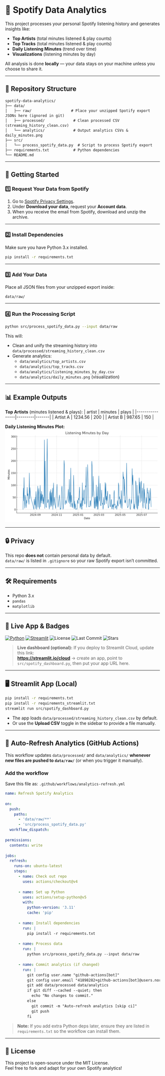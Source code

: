 # 🎵 Spotify Data Analytics

This project processes your personal Spotify listening history and generates insights like:

- **Top Artists** (total minutes listened & play counts)
- **Top Tracks** (total minutes listened & play counts)
- **Daily Listening Minutes** (trend over time)
- **Visualizations** (listening minutes by day)

All analysis is done **locally** — your data stays on your machine unless you choose to share it.

---

## 📂 Repository Structure

```
spotify-data-analytics/
├── data/
│   ├── raw/                  # Place your unzipped Spotify export JSONs here (ignored in git)
│   ├── processed/             # Clean processed CSV (streaming_history_clean.csv)
│   └── analytics/             # Output analytics CSVs & daily_minutes.png
├── src/
│   └── process_spotify_data.py  # Script to process Spotify export
├── requirements.txt           # Python dependencies
└── README.md
```

---

## 🚀 Getting Started

### 1️⃣ Request Your Data from Spotify
1. Go to [Spotify Privacy Settings](https://www.spotify.com/account/privacy/).
2. Under **Download your data**, request your **Account data**.
3. When you receive the email from Spotify, download and unzip the archive.

---

### 2️⃣ Install Dependencies
Make sure you have Python 3.x installed.

```bash
pip install -r requirements.txt
```

---

### 3️⃣ Add Your Data
Place all JSON files from your unzipped export inside:
```
data/raw/
```

---

### 4️⃣ Run the Processing Script
```bash
python src/process_spotify_data.py --input data/raw
```

This will:
- Clean and unify the streaming history into `data/processed/streaming_history_clean.csv`
- Generate analytics:
  - `data/analytics/top_artists.csv`
  - `data/analytics/top_tracks.csv`
  - `data/analytics/listening_minutes_by_day.csv`
  - `data/analytics/daily_minutes.png` (visualization)

---

## 📊 Example Outputs

**Top Artists** (minutes listened & plays):
| artist         | minutes | plays |
|----------------|---------|-------|
| Artist A       | 1234.56 | 200   |
| Artist B       | 987.65  | 150   |

**Daily Listening Minutes Plot:**
![Daily Minutes](data/analytics/daily_minutes.png)

---

## 🔒 Privacy
This repo **does not** contain personal data by default.  
`data/raw/` is listed in `.gitignore` so your raw Spotify export isn’t committed.

---

## 🛠 Requirements
- Python 3.x
- `pandas`
- `matplotlib`

---

## 🔗 Live App & Badges

[![Python](https://img.shields.io/badge/Python-3.11-blue)](#)
[![Streamlit](https://img.shields.io/badge/Streamlit-app-red)](#)
![License](https://img.shields.io/badge/License-MIT-green)
![Last Commit](https://img.shields.io/github/last-commit/yashhooda1/spotify-data-analytics)
![Stars](https://img.shields.io/github/stars/yashhooda1/spotify-data-analytics?style=social)

> **Live dashboard (optional):** If you deploy to Streamlit Cloud, update this link:  
> **https://streamlit.io/cloud** → create an app, point to `src/spotify_dashboard.py`, then put your app URL here.

---

## 🖥️ Streamlit App (Local)

```bash
pip install -r requirements.txt
pip install -r requirements_streamlit.txt
streamlit run src/spotify_dashboard.py
```

- The app loads `data/processed/streaming_history_clean.csv` by default.  
- Or use the **Upload CSV** toggle in the sidebar to provide a file manually.

---

## 🤖 Auto-Refresh Analytics (GitHub Actions)

This workflow updates `data/processed/` and `data/analytics/` **whenever new files are pushed to `data/raw/`** (or when you trigger it manually).

### Add the workflow
Save this file as: `.github/workflows/analytics-refresh.yml`

```yaml
name: Refresh Spotify Analytics

on:
  push:
    paths:
      - 'data/raw/**'
      - 'src/process_spotify_data.py'
  workflow_dispatch:

permissions:
  contents: write

jobs:
  refresh:
    runs-on: ubuntu-latest
    steps:
      - name: Check out repo
        uses: actions/checkout@v4

      - name: Set up Python
        uses: actions/setup-python@v5
        with:
          python-version: '3.11'
          cache: 'pip'

      - name: Install dependencies
        run: |
          pip install -r requirements.txt

      - name: Process data
        run: |
          python src/process_spotify_data.py --input data/raw

      - name: Commit analytics (if changed)
        run: |
          git config user.name "github-actions[bot]"
          git config user.email "41898282+github-actions[bot]@users.noreply.github.com"
          git add data/processed data/analytics
          if git diff --cached --quiet; then
            echo "No changes to commit."
          else
            git commit -m "Auto-refresh analytics [skip ci]"
            git push
          fi
```

> **Note:** If you add extra Python deps later, ensure they are listed in `requirements.txt` so the workflow can install them.

---

## 📜 License
This project is open-source under the MIT License.  
Feel free to fork and adapt for your own Spotify analytics!

